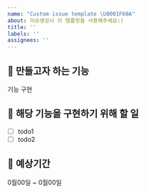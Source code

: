 ```yaml
---
name: "Custom issue template \U0001F60A"
about: 이슈생성시 이 템플릿을 사용해주세요:)
title: ''
labels: ''
assignees: ''
---
```


## 🚀 만들고자 하는 기능

기능 구현

## 🚀 해당 기능을 구현하기 위해 할 일

- [ ] todo1
- [ ] todo2

## 🚀 예상기간

0월00일 ~ 0월00일
